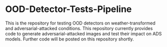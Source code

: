 # OOD-Detector-Tests-Pipeline

This is the repository for testing OOD detectors on weather-transformed and adversarial-attacked conditions. This repository currently provides code to generate adversarial-attacked images and test their impact on ADS models. Further code will be posted on this repository shortly. 
